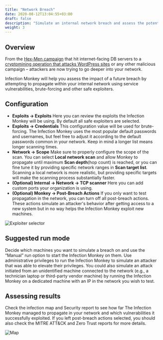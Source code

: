 ```yaml
---
title: "Network Breach"
date: 2020-08-12T13:04:55+03:00
draft: false
description: "Simulate an internal network breach and assess the potential impact."
weight: 3
---
```


## Overview

From the [Hex-Men campaign](https://www.guardicore.com/2017/12/beware-the-hex-men/) that hit
internet-facing DB servers to a [cryptomining operation that attacks WordPress sites](https://www.guardicore.com/2018/06/operation-prowli-traffic-manipulation-cryptocurrency-mining-2/) or any other malicious campaign – attackers are now trying to go deeper into your network.

Infection Monkey will help you assess the impact of a future breach by attempting to propagate within your internal network using service vulnerabilities, brute-forcing and other safe exploiters.

## Configuration

- **Exploits -> Exploits** Here you can review the exploits the Infection Monkey will be using. By default all
safe exploiters are selected.
- **Exploits -> Credentials** This configuration value will be used for brute-forcing. The Infection Monkey uses the most popular default passwords and usernames, but feel free to adjust it according to the default passwords common in your network. Keep in mind a longer list means longer scanning times.
- **Network -> Scope** Make sure to properly configure the scope of the scan. You can select **Local network scan**
 and allow Monkey to propagate until maximum **Scan depth**(hop count) is reached, or you can fine tune it by providing
 specific network ranges in **Scan target list**. Scanning a local network is more realistic, but providing specific
 targets will make the scanning process substantially faster.
- **(Optional) Internal -> Network -> TCP scanner** Here you can add custom ports your organization is using.
- **(Optional) Monkey -> Post-Breach Actions** If you only want to test propagation in the network, you can turn off
all post-breach actions. These actions simulate an attacker's behavior after getting access to a new system but in no
 way helps the Infection Monkey exploit new machines.

![Exploiter selector](/images/usage/use-cases/network-breach.PNG "Exploiter selector")

## Suggested run mode

Decide which machines you want to simulate a breach on and use the “Manual” run option to start the Infection Monkey on them.
Use administrative privileges to run the Infection Monkey to simulate an attacker that was able to elevate their privileges.
You could also simulate an attack initiated from an unidentified machine connected to the network (e.g., a technician
laptop or third-party vendor machine) by running the Infection Monkey on a dedicated machine with an IP in the network you
wish to test.


## Assessing results

Check the infection map and Security report to see how far The Infection Monkey managed to propagate in your network and which
vulnerabilities it successfully exploited. If you left post-breach actions selected, you should also check the MITRE ATT&CK and
Zero Trust reports for more details.

![Map](/images/usage/use-cases/map-full-cropped.png "Map")
